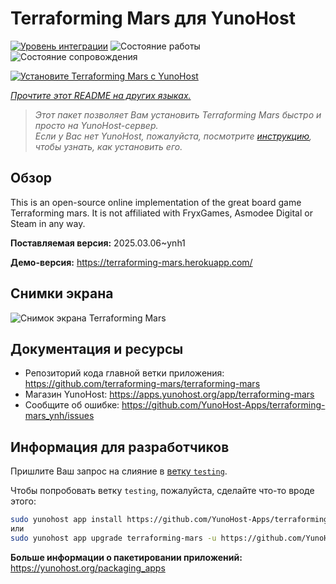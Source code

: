 <!--
Важно: этот README был автоматически сгенерирован <https://github.com/YunoHost/apps/tree/master/tools/readme_generator>
Он НЕ ДОЛЖЕН редактироваться вручную.
-->

# Terraforming Mars  для YunoHost

[![Уровень интеграции](https://apps.yunohost.org/badge/integration/terraforming-mars)](https://ci-apps.yunohost.org/ci/apps/terraforming-mars/)
![Состояние работы](https://apps.yunohost.org/badge/state/terraforming-mars)
![Состояние сопровождения](https://apps.yunohost.org/badge/maintained/terraforming-mars)

[![Установите Terraforming Mars  с YunoHost](https://install-app.yunohost.org/install-with-yunohost.svg)](https://install-app.yunohost.org/?app=terraforming-mars)

*[Прочтите этот README на других языках.](./ALL_README.md)*

> *Этот пакет позволяет Вам установить Terraforming Mars  быстро и просто на YunoHost-сервер.*  
> *Если у Вас нет YunoHost, пожалуйста, посмотрите [инструкцию](https://yunohost.org/install), чтобы узнать, как установить его.*

## Обзор

This is an open-source online implementation of the great board game Terraforming mars. It is not affiliated with FryxGames, Asmodee Digital or Steam in any way.


**Поставляемая версия:** 2025.03.06~ynh1

**Демо-версия:** <https://terraforming-mars.herokuapp.com/>

## Снимки экрана

![Снимок экрана Terraforming Mars ](./doc/screenshots/screenshot.png)

## Документация и ресурсы

- Репозиторий кода главной ветки приложения: <https://github.com/terraforming-mars/terraforming-mars>
- Магазин YunoHost: <https://apps.yunohost.org/app/terraforming-mars>
- Сообщите об ошибке: <https://github.com/YunoHost-Apps/terraforming-mars_ynh/issues>

## Информация для разработчиков

Пришлите Ваш запрос на слияние в [ветку `testing`](https://github.com/YunoHost-Apps/terraforming-mars_ynh/tree/testing).

Чтобы попробовать ветку `testing`, пожалуйста, сделайте что-то вроде этого:

```bash
sudo yunohost app install https://github.com/YunoHost-Apps/terraforming-mars_ynh/tree/testing --debug
или
sudo yunohost app upgrade terraforming-mars -u https://github.com/YunoHost-Apps/terraforming-mars_ynh/tree/testing --debug
```

**Больше информации о пакетировании приложений:** <https://yunohost.org/packaging_apps>

